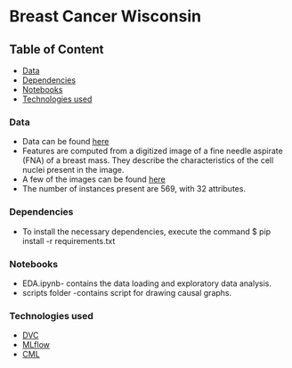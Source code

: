﻿# Breast Cancer Wisconsin


## Table of Content

- [Data](#data)
- [Dependencies](#Dependencies)
- [Notebooks](#notebooks)
- [Technologies used](#technologies-used)

### Data

  - Data can be found [here](https://archive.ics.uci.edu/ml/datasets/Breast+Cancer+Wisconsin+%28Diagnostic%29)
  - Features are computed from a digitized image of a fine needle aspirate (FNA) of a breast mass. They describe the characteristics of the cell nuclei present in        the image.
  -  A few of the images can be found [here]( http://www.cs.wisc.edu/~street/images/)
  -  The number of instances present are 569, with 32 attributes.


### Dependencies

  - To install the necessary dependencies, execute the command $ pip install -r requirements.txt

### Notebooks

- EDA.ipynb- contains the data loading and exploratory data analysis.
- scripts folder -contains script for drawing causal graphs.

### Technologies used

- [DVC](https://dvc.org/) 
- [MLflow](https://www.mlflow.org/)
- [CML](https://github.com/iterative/cml)

